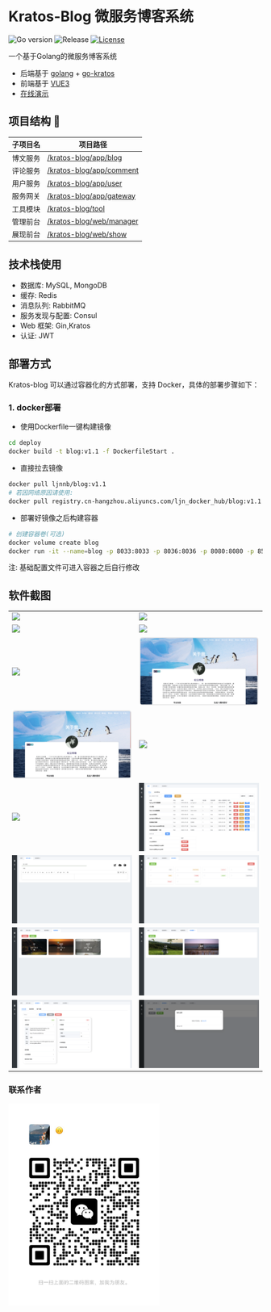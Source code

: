 # Kratos-Blog 微服务博客系统
<div>

![Go version](https://img.shields.io/badge/go-%3E%3Dv1.18-9cf)
![Release](https://img.shields.io/badge/release-1.1-green.svg)
[![License](https://img.shields.io/badge/license-MIT-blue.svg)](LICENSE)
</div>
一个基于Golang的微服务博客系统

- 后端基于 [golang](https://go.dev/) + [go-kratos](https://go-kratos.dev/)
- 前端基于 [VUE3](https://vuejs.org/) 
- [在线演示](https://lllcnm.cn)

## 项目结构 🧐

| 子项目名 | 项目路径                                      |
|------|-------------------------------------------|
| 博文服务 | [/kratos-blog/app/blog](./app/blog)       |
| 评论服务 | [/kratos-blog/app/comment](./app/comment) |
| 用户服务 | [/kratos-blog/app/user](./app/user)       |
| 服务网关 | [/kratos-blog/app/gateway](./app/gateway) |
| 工具模块 | [/kratos-blog/tool](./tool/README.md)     |
| 管理前台 | [/kratos-blog/web/manager](./web/manager) |
| 展现前台 | [/kratos-blog/web/show](./web/show)       |


## 技术栈使用
- 数据库: MySQL, MongoDB
- 缓存: Redis
- 消息队列: RabbitMQ
- 服务发现与配置: Consul
- Web 框架: Gin,Kratos
- 认证: JWT
## 部署方式

Kratos-blog 可以通过容器化的方式部署，支持 Docker，具体的部署步骤如下：

### 1. docker部署
- 使用Dockerfile一键构建镜像
``` bash
cd deploy
docker build -t blog:v1.1 -f DockerfileStart .
```
- 直接拉去镜像
``` bash
docker pull ljnnb/blog:v1.1
# 若因网络原因请使用:
docker pull registry.cn-hangzhou.aliyuncs.com/ljn_docker_hub/blog:v1.1
```

- 部署好镜像之后构建容器
``` bash
# 创建容器卷(可选)
docker volume create blog
docker run -it --name=blog -p 8033:8033 -p 8036:8036 -p 8080:8080 -p 8500:8500 -p 15762:15752 -p 23306:3306 -p 26379:6379 -p 8099:8099 -p 27017:27017 -v blog:/root/hongDou -d blog:v1.1
```
注: 基础配置文件可进入容器之后自行修改

## 软件截图
<table>
    <tr>
        <td><img src="static/iShot_2024-04-26_22.08.07.png"/></td>
        <td><img src="static/iShot_2024-04-26_22.10.14.png"/></td>
    </tr>
    <tr>
        <td><img src="static/iShot_2024-04-26_22.10.43.png"/></td>
        <td><img src="static/iShot_2024-04-26_22.11.06.png"/></td>
    </tr>
    <tr>
        <td><img src="static/iShot_2024-04-26_22.11.26.png"/></td>
        <td><img src="static/iShot_2024-04-26_22.11.44.png"/></td>
    </tr>
    <tr>
        <td><img src="static/iShot_2024-04-26_22.11.44.png"/></td>
        <td><img src="static/iShot_2024-04-26_22.12.20.png"/></td>
    </tr>
    <tr>
        <td><img src="static/iShot_2024-04-26_22.12.40.png"/></td>
        <td><img src="static/b1.png"/></td>
    </tr>
    <tr>
        <td><img src="static/b3.png"/></td>
        <td><img src="static/b4.png"/></td>
    </tr>
     <tr>
        <td><img src="static/b5.png"/></td>
        <td><img src="static/b6.png"/></td>
    </tr>
   <tr>
        <td><img src="static/b7.png"/></td>
        <td><img src="static/b8.png"/></td>
    </tr>
</table>


### 联系作者
<img src="static/img.png" style="width: 300px;height: 400px;"/></td>